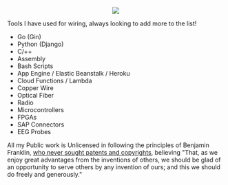 <p align="center">
<img src="https://gist.githubusercontent.com/jareklupinski/0a104d43e60b2030f29be2bd288fd9b2/raw/12a53b5ccdf96b47f93f91d402571b81031a3e5a/professor.gif" />
</p>


Tools I have used for wiring, always looking to add more to the list!
- Go (Gin)
- Python (Django)
- C/++
- Assembly
- Bash Scripts
- App Engine / Elastic Beanstalk / Heroku
- Cloud Functions / Lambda
- Copper Wire
- Optical Fiber
- Radio
- Microcontrollers
- FPGAs
- SAP Connectors
- EEG Probes

All my Public work is Unlicensed in following the principles of Benjamin Franklin, <a href="https://www.fi.edu/benjamin-franklin/inventions">who never sought patents and copyrights</a>, believing "That, as we enjoy great advantages from the inventions of others, we should be glad of an opportunity to serve others by any invention of ours; and this we should do freely and generously."
